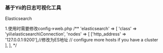### 基于Yii的日志可视化工具

Elasticsearch

1.使用时需要修改config->web.php
/**
'elasticsearch' => [
            'class' => 'yii\elasticsearch\Connection',
            'nodes' => [
                ['http_address' => '127.0.0.1:9200'],//修改为ES地址
                // configure more hosts if you have a cluster
            ],
],
*/